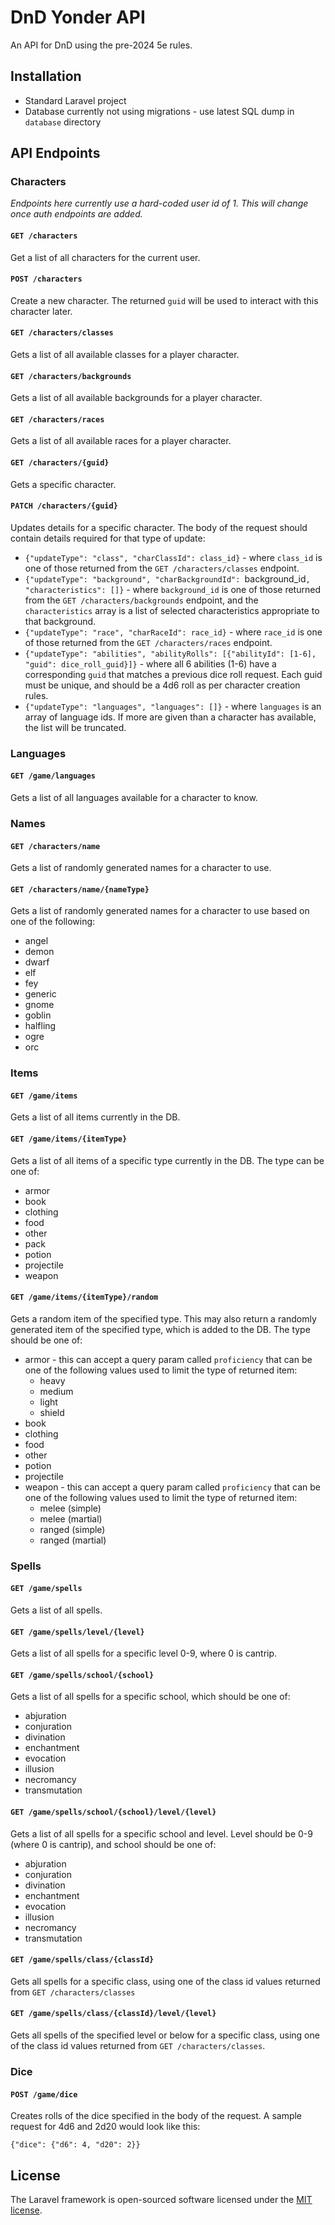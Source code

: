 # DnD Yonder API

An API for DnD using the pre-2024 5e rules.

## Installation

* Standard Laravel project
* Database currently not using migrations - use latest SQL dump in `database` directory

## API Endpoints

### Characters

_Endpoints here currently use a hard-coded user id of 1. This will change once auth endpoints are added._

#### `GET /characters`

Get a list of all characters for the current user.

#### `POST /characters`

Create a new character. The returned `guid` will be used to interact with this character later.

#### `GET /characters/classes`

Gets a list of all available classes for a player character.

#### `GET /characters/backgrounds`

Gets a list of all available backgrounds for a player character.

#### `GET /characters/races`

Gets a list of all available races for a player character.

#### `GET /characters/{guid}`

Gets a specific character.

#### `PATCH /characters/{guid}`

Updates details for a specific character. The body of the request should contain details required for that type of update:

* `{"updateType": "class", "charClassId": class_id}` - where `class_id` is one of those returned from the `GET /characters/classes` endpoint.
* `{"updateType": "background", "charBackgroundId": `background_id`, "characteristics": []}` - where `background_id` is one of those returned from the `GET /characters/backgrounds` endpoint, and the `characteristics` array is a list of selected characteristics appropriate to that background.
* `{"updateType": "race", "charRaceId": race_id}` - where `race_id` is one of those returned from the `GET /characters/races` endpoint.
* `{"updateType": "abilities", "abilityRolls": [{"abilityId": [1-6], "guid": dice_roll_guid}]}` - where all 6 abilities (1-6) have a corresponding `guid` that matches a previous dice roll request. Each guid must be unique, and should be a 4d6 roll as per character creation rules.
* `{"updateType": "languages", "languages": []}` - where `languages` is an array of language ids. If more are given than a character has available, the list will be truncated.

### Languages

#### `GET /game/languages`

Gets a list of all languages available for a character to know.

### Names

#### `GET /characters/name`

Gets a list of randomly generated names for a character to use.

#### `GET /characters/name/{nameType}`

Gets a list of randomly generated names for a character to use based on one of the following:

* angel
* demon
* dwarf
* elf
* fey
* generic
* gnome
* goblin
* halfling
* ogre
* orc

### Items

#### `GET /game/items`

Gets a list of all items currently in the DB.

#### `GET /game/items/{itemType}`

Gets a list of all items of a specific type currently in the DB. The type can be one of:

* armor
* book
* clothing
* food
* other
* pack
* potion
* projectile
* weapon

#### `GET /game/items/{itemType}/random`

Gets a random item of the specified type. This may also return a randomly generated item of the specified type, which is added to the DB. The type should be one of:

* armor - this can accept a query param called `proficiency` that can be one of the following values used to limit the type of returned item:
  * heavy
  * medium
  * light
  * shield
* book
* clothing
* food
* other
* potion
* projectile
* weapon - this can accept a query param called `proficiency` that can be one of the following values used to limit the type of returned item:
  * melee (simple)
  * melee (martial)
  * ranged (simple)
  * ranged (martial)

### Spells

#### `GET /game/spells`

Gets a list of all spells.

#### `GET /game/spells/level/{level}`

Gets a list of all spells for a specific level 0-9, where 0 is cantrip.

#### `GET /game/spells/school/{school}`

Gets a list of all spells for a specific school, which should be one of:

* abjuration
* conjuration
* divination
* enchantment
* evocation
* illusion
* necromancy
* transmutation

#### `GET /game/spells/school/{school}/level/{level}`

Gets a list of all spells for a specific school and level. Level should be 0-9 (where 0 is cantrip), and school should be one of:

* abjuration
* conjuration
* divination
* enchantment
* evocation
* illusion
* necromancy
* transmutation

#### `GET /game/spells/class/{classId}`

Gets all spells for a specific class, using one of the class id values returned from `GET /characters/classes`

#### `GET /game/spells/class/{classId}/level/{level}`

Gets all spells of the specified level or below for a specific class, using one of the class id values returned from `GET /characters/classes`.

### Dice

#### `POST /game/dice`

Creates rolls of the dice specified in the body of the request. A sample request for 4d6 and 2d20 would look like this:

```
{"dice": {"d6": 4, "d20": 2}}
```

## License

The Laravel framework is open-sourced software licensed under the [MIT license](https://opensource.org/licenses/MIT).
